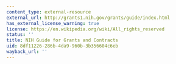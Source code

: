 ```yaml
---
content_type: external-resource
external_url: http://grants1.nih.gov/grants/guide/index.html
has_external_license_warning: true
license: https://en.wikipedia.org/wiki/All_rights_reserved
status: ''
title: NIH Guide for Grants and Contracts
uid: 8df11226-286b-4da9-960b-3b356604c6eb
wayback_url: ''
---
```

